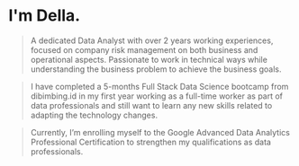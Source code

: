 # I'm Della.
> A dedicated Data Analyst with over 2 years working experiences, focused on company risk management on both business and operational aspects. Passionate to work in technical ways while understanding the business problem to achieve the business goals. 

> I have completed a 5-months Full Stack Data Science bootcamp from dibimbing.id in my first year working as a full-time worker as part of data professionals and still want to learn any new skills related to adapting the technology changes. 

> Currently, I’m enrolling myself to the Google Advanced Data Analytics Professional Certification to strengthen my qualifications as data professionals. 
